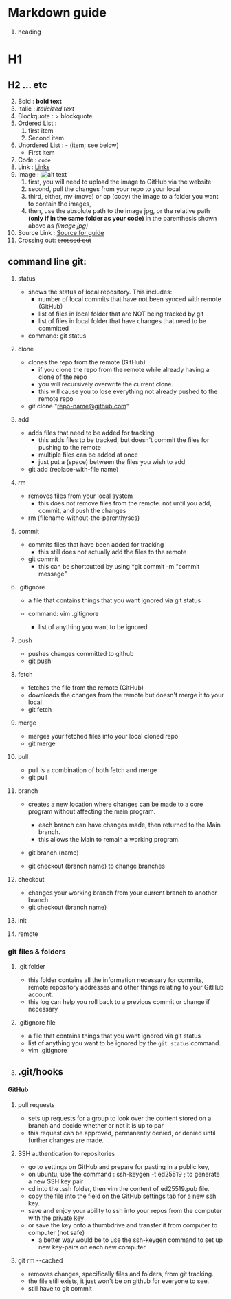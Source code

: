 # Markdown guide
1.  heading 	
# H1
## H2 ... etc
2.  Bold :           	**bold text**
3.  Italic :		*italicized text*
4.  Blockquote :	> blockquote
5.  Ordered List :	
	1. first item
	2. Second item
6.  Unordered List : - (item; see below)	
	- First item
7.  Code :		`code`
8.  Link :		[Links](https://www.example.com)
9.  Image :		![alt text](image.jpg)
	1. first, you will need to upload the image to GitHub via the website
	2. second, pull the changes from your repo to your local
	3. third, either, mv (move) or cp (copy) the image to a folder you want to contain the images,
	4. then, use the absolute path to the image jpg, or the relative path **(only if in the same folder as your code)** in the parenthesis shown above as *(image.jpg)*
10. Source Link :	[Source for guide](https://www.markdownguide.org/cheat-sheet/)
11. Crossing out: 	~~crossed out~~

## command line git:
1. status
	- shows the status of local repository. This includes:
		- number of local commits that have not been synced with remote (GitHub)
		- list of files in local folder that are NOT being tracked by git
		- list of files in local folder that have changes that need to be committed
	- command: git status
2. clone
	- clones the repo from the remote (GitHub)
		- if you clone the repo from the remote while already having a clone of the repo
		- you will recursively overwrite the current clone. 
		- this will cause you to lose everything not already pushed to the remote repo
	- git clone "repo-name@github.com"
3. add
	- adds files that need to be added for tracking
		- this adds files to be tracked, but doesn't commit the files for pushing to the remote
		- multiple files can be added at once
		- just put a (space) between the files you wish to add
	- git add (replace-with-file name)
4. rm
	- removes files from your local system
		- this does not remove files from the remote. not until you add, commit, and push the changes
	- rm (filename-without-the-parenthyses)
5. commit
	- commits files that have been added for tracking
		- this still does not actually add the files to the remote
	- git commit 
		- this can be shortcutted by using *git commit -m "commit message"
6. .gitignore
	- a file that contains things that you want ignored via git status
	
	- command: vim .gitignore
		- list of anything you want to be ignored

6. push
	- pushes changes committed to github
	- git push

7. fetch
	- fetches the file from the remote (GitHub)
	- downloads the changes from the remote but doesn't merge it to your local
	- git fetch

8. merge
	- merges your fetched files into your local cloned repo
	- git merge

9. pull
	- pull is a combination of both fetch and merge
	- git pull

10. branch
	- creates a new location where changes can be made to a core program without affecting the main program.
		- each branch can have changes made, then returned to the Main branch.
		- this allows the Main to remain a working program.
	- git branch (name)
	
	- git checkout (branch name) to change branches
	
11. checkout
	- changes your working branch from your current branch to another branch.
	- git checkout (branch name) 	

12. init

13. remote

### git files & folders

1. .git folder
	- this folder contains all the information necessary for commits, remote repository addresses and other things relating to your GitHub account.
	- this log can help you roll back to a previous commit or change if necessary 


2. .gitignore file
	- a file that contains things that you want ignored via git status
	- list of anything you want to be ignored by the `git status` command.
	- vim .gitignore

3. .git/hooks
	- 

#### GitHub
1. pull requests
	- sets up requests for a group to look over the content stored on a branch and decide whether or not it is up to par
	- this request can be approved, permanently denied, or denied until further changes are made.

2. SSH authentication to repositories
	- go to settings on GitHub and prepare for pasting in a public key,
	- on ubuntu, use the command : ssh-keygen -t ed25519 ; to generate a new SSH key pair
	- cd into the .ssh folder, then vim the content of ed25519.pub file.
	- copy the file into the field on the GitHub settings tab for a new ssh key.
	- save and enjoy your ability to ssh into your repos from the computer with the private key
	- or save the key onto a thumbdrive and transfer it from computer to computer (not safe)
		- a better way would be to use the ssh-keygen command to set up new key-pairs on each new computer

3. git rm --cached
	- removes changes, specifically files and folders, from git tracking. 
	- the file still exists, it just won't be on github for everyone to see.
	- still have to git commit
